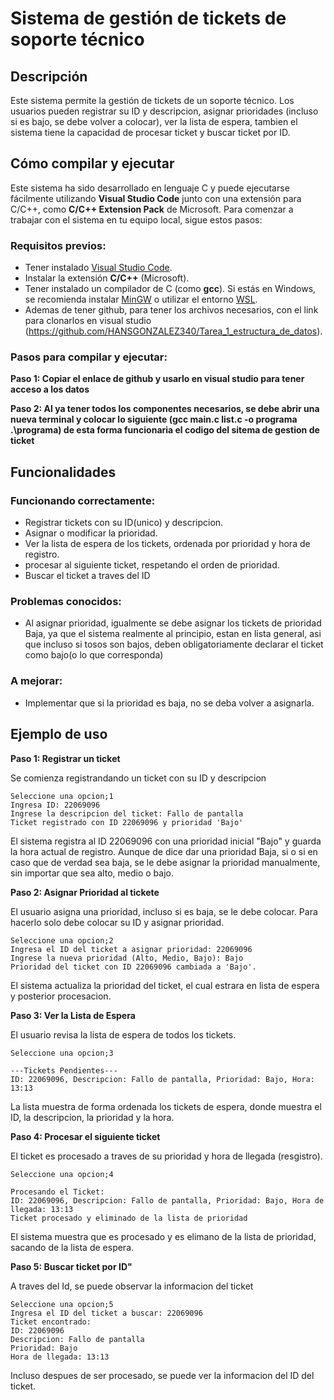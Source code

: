 # Sistema de gestión de tickets de soporte técnico

## Descripción

Este sistema permite la gestión de tickets de un soporte técnico. Los usuarios pueden registrar su ID y descripcion, asignar prioridades (incluso si es bajo, se debe volver a colocar), ver la lista de espera, tambien el sistema tiene la capacidad de procesar ticket y buscar ticket por ID.

## Cómo compilar y ejecutar

Este sistema ha sido desarrollado en lenguaje C y puede ejecutarse fácilmente utilizando **Visual Studio Code** junto con una extensión para C/C++, como **C/C++ Extension Pack** de Microsoft. Para comenzar a trabajar con el sistema en tu equipo local, sigue estos pasos:

### Requisitos previos:

- Tener instalado [Visual Studio Code](https://code.visualstudio.com/).
- Instalar la extensión **C/C++** (Microsoft).
- Tener instalado un compilador de C (como **gcc**). Si estás en Windows, se recomienda instalar [MinGW](https://www.mingw-w64.org/) o utilizar el entorno [WSL](https://learn.microsoft.com/en-us/windows/wsl/).
- Ademas de tener github, para tener los archivos necesarios, con el link para clonarlos en visual studio (https://github.com/HANSGONZALEZ340/Tarea_1_estructura_de_datos).

### Pasos para compilar y ejecutar:
**Paso 1: Copiar el enlace de github y usarlo en visual studio para tener acceso a los datos**

**Paso 2: Al ya tener todos los componentes necesarios, se debe abrir una nueva terminal y colocar lo siguiente (gcc main.c list.c -o programa
.\programa) de esta forma funcionaria el codigo del sitema de gestion de ticket**

## Funcionalidades ##
### Funcionando correctamente:

- Registrar tickets con su ID(unico) y descripcion.
- Asignar o modificar la prioridad.
- Ver la lista de espera de los tickets, ordenada por prioridad y hora de registro.
- procesar al siguiente ticket, respetando el orden de prioridad.
- Buscar el ticket a traves del ID

### Problemas conocidos:

- Al asignar prioridad, igualmente se debe asignar los tickets de prioridad Baja, ya que el sistema realmente al principio, estan en lista general, asi que incluso si tosos son bajos, deben obligatoriamente declarar el ticket como bajo(o lo que corresponda)

### A mejorar:

- Implementar que si la prioridad es baja, no se deba volver a asignarla.

## Ejemplo de uso

**Paso 1: Registrar un ticket**

Se comienza registrandando un ticket con su ID y descripcion

```
Seleccione una opcion;1
Ingresa ID: 22069096
Ingrese la descripcion del ticket: Fallo de pantalla
Ticket registrado con ID 22069096 y prioridad 'Bajo'
```

El sistema registra al ID 22069096 con una prioridad inicial "Bajo" y guarda la hora actual de registro. Aunque de dice dar una prioridad Baja, si o si en caso que de verdad sea baja, se le debe asignar la prioridad manualmente, sin importar que sea alto, medio o bajo.

**Paso 2: Asignar Prioridad al tickete**

El usuario asigna una prioridad, incluso si es baja, se le debe colocar. Para hacerlo solo debe colocar su ID y asignar prioridad.

```
Seleccione una opcion;2
Ingresa el ID del ticket a asignar prioridad: 22069096
Ingrese la nueva prioridad (Alto, Medio, Bajo): Bajo    
Prioridad del ticket con ID 22069096 cambiada a 'Bajo'.
```

El sistema actualiza la prioridad del ticket, el cual estrara en lista de espera y posterior procesacion.

**Paso 3: Ver la Lista de Espera**

El usuario revisa la lista de espera de todos los tickets.

```
Seleccione una opcion;3

---Tickets Pendientes---
ID: 22069096, Descripcion: Fallo de pantalla, Prioridad: Bajo, Hora: 13:13
```

La lista muestra de forma ordenada los tickets de espera, donde muestra el ID, la descripcion, la prioridad y la hora.

**Paso 4: Procesar el siguiente ticket**

El ticket es procesado a traves de su prioridad y hora de llegada (resgistro).
```
Seleccione una opcion;4

Procesando el Ticket:
ID: 22069096, Descripcion: Fallo de pantalla, Prioridad: Bajo, Hora de llegada: 13:13
Ticket procesado y eliminado de la lista de prioridad
```

El sistema muestra que es procesado y es elimano de la lista de prioridad, sacando de la lista de espera.

**Paso 5: Buscar ticket por ID"**

A traves del Id, se puede observar la informacion del ticket
```
Seleccione una opcion;5
Ingresa el ID del ticket a buscar: 22069096
Ticket encontrado:
ID: 22069096
Descripcion: Fallo de pantalla
Prioridad: Bajo
Hora de llegada: 13:13
```
Incluso despues de ser procesado, se puede ver la informacion del ID del ticket.
